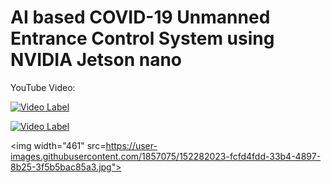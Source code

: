 # AI based COVID-19 Unmanned Entrance Control System using NVIDIA Jetson nano
YouTube Video:

[![Video Label](http://img.youtube.com/vi/INJaqVwoJR4/0.jpg)](https://youtu.be/INJaqVwoJR4)

[![Video Label](http://img.youtube.com/vi/kuV5g9euzrI/0.jpg)](https://youtu.be/kuV5g9euzrI)

<img width="461" src=https://user-images.githubusercontent.com/1857075/152282023-fcfd4fdd-33b4-4897-8b25-3f5b5bac85a3.jpg">

